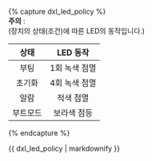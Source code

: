 {% capture dxl_led_policy %}  
**주의** :  
(장치의 상태(조건)에 따른 LED의 동작입니다.)

| 상태     | LED 동작      |
|:--------:|:-------------:|
| 부팅     | 1회 녹색 점멸 |
| 초기화   | 4회 녹색 점멸 |
| 알람     | 적색 점멸     |
| 부트모드 | 보라색 점등   |

{% endcapture %}
<div class="notice--warning">{{ dxl_led_policy | markdownify }}</div>
